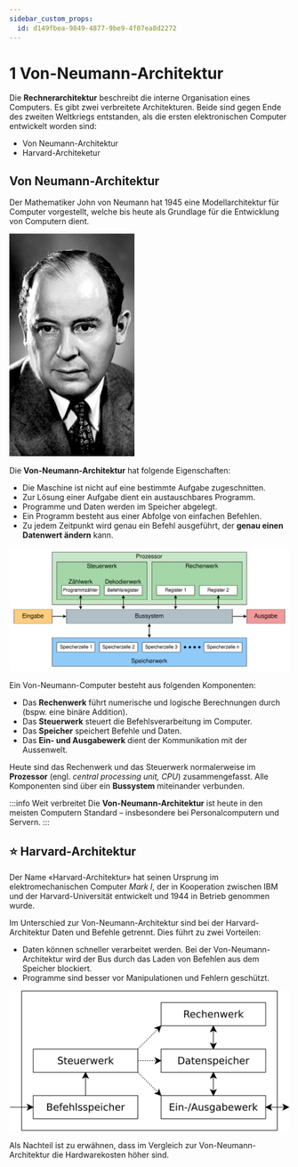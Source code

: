 ```yaml
---
sidebar_custom_props:
  id: d149fbea-9849-4877-9be9-4f07ea8d2272
---
```


# 1 Von-Neumann-Architektur

Die **Rechnerarchitektur** beschreibt die interne Organisation eines Computers. Es gibt zwei verbreitete Architekturen. Beide sind gegen Ende des zweiten Weltkriegs entstanden, als die ersten elektronischen Computer entwickelt worden sind:

- Von Neumann-Architektur
- Harvard-Architeketur

## Von Neumann-Architektur

Der Mathematiker John von Neumann hat 1945 eine Modellarchitektur für Computer vorgestellt, welche bis heute als Grundlage für die Entwicklung von Computern dient.

![John von Neumann](images/01-john-von-neumann.jpg)

Die **Von-Neumann-Architektur** hat folgende Eigenschaften:

- Die Maschine ist nicht auf eine bestimmte Aufgabe zugeschnitten.
- Zur Lösung einer Aufgabe dient ein austauschbares Programm.
- Programme und Daten werden im Speicher abgelegt.
- Ein Programm besteht aus einer Abfolge von einfachen Befehlen.
- Zu jedem Zeitpunkt wird genau ein Befehl ausgeführt, der **genau einen Datenwert ändern** kann.

![Von-Neumann-Architektur](images/01-von-neumann-roles.svg)

Ein Von-Neumann-Computer besteht aus folgenden Komponenten:

- Das **Rechenwerk** führt numerische und logische Berechnungen durch (bspw. eine binäre Addition).
- Das **Steuerwerk** steuert die Befehlsverarbeitung im Computer.
- Das **Speicher** speichert Befehle und Daten.
- Das **Ein- und Ausgabewerk** dient der Kommunikation mit der Aussenwelt.

Heute sind das Rechenwerk und das Steuerwerk normalerweise im **Prozessor** (engl. _central processing unit, CPU_) zusammengefasst. Alle Komponenten sind über ein **Bussystem** miteinander verbunden.

:::info Weit verbreitet
Die **Von-Neumann-Architektur** ist heute in den meisten Computern Standard – insbesondere bei Personalcomputern und Servern.
:::

## ⭐ Harvard-Architektur

Der Name «Harvard-Architektur» hat seinen Ursprung im elektromechanischen Computer *Mark I*, der in Kooperation zwischen IBM und der Harvard-Universität entwickelt und 1944 in Betrieb genommen wurde.

Im Unterschied zur Von-Neumann-Architektur sind bei der Harvard-Architektur Daten und Befehle getrennt. Dies führt zu zwei Vorteilen:

- Daten können schneller verarbeitet werden. Bei der Von-Neumann-Architektur wird der Bus durch das Laden von Befehlen aus dem Speicher blockiert.
- Programme sind besser vor Manipulationen und Fehlern geschützt.

![Harvard-Architektur](images/01-harvard-architecture.svg)

Als Nachteil ist zu erwähnen, dass im Vergleich zur Von-Neumann-Architektur die Hardwarekosten höher sind.
